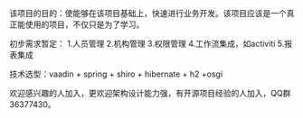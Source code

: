 该项目的目的：使能够在该项目基础上，快速进行业务开发。该项目应该是一个真正能使用的项目，不仅只是为了学习。

初步需求暂定：
1.人员管理
2.机构管理
3.权限管理
4.工作流集成，如activiti
5.报表集成

技术选型：vaadin + spring + shiro + hibernate + h2 +osgi

欢迎感兴趣的人加入，更欢迎架构设计能力强，有开源项目经验的人加入，QQ群36377430。

